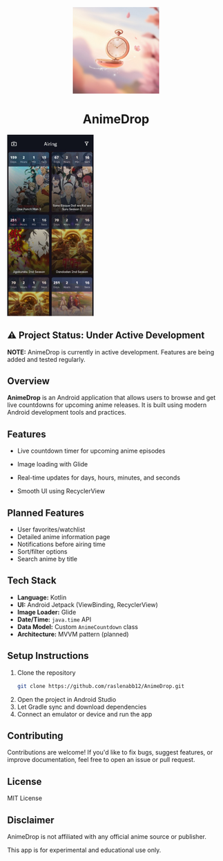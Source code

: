 <div align="center">
  <a href="https://github.com/raslenabb12/AnimeDrop">
    <img src="./images/app_icon.jpg" alt="AnimeDrop" width="200">
  </a>

# AnimeDrop
</div>
 <img src="./images/Screenshot_1.jpg" alt="AnimeDrop" width="200">

## ⚠️ Project Status: Under Active Development

**NOTE:** AnimeDrop is currently in active development. Features are being added and tested regularly.

##  Overview

**AnimeDrop** is an Android application that allows users to browse and get live countdowns for upcoming anime releases. It is built using modern Android development tools and practices.

##  Features

-  Live countdown timer for upcoming anime episodes
-  Image loading with Glide
-  Real-time updates for days, hours, minutes, and seconds

-  Smooth UI using RecyclerView

##  Planned Features

- User favorites/watchlist
- Detailed anime information page
- Notifications before airing time
- Sort/filter options
- Search anime by title

##  Tech Stack

- **Language:** Kotlin
- **UI:** Android Jetpack (ViewBinding, RecyclerView)
- **Image Loader:** Glide
- **Date/Time:** `java.time` API
- **Data Model:** Custom `AnimeCountdown` class
- **Architecture:** MVVM pattern (planned)

##  Setup Instructions

1. Clone the repository
   ```bash
   git clone https://github.com/raslenabb12/AnimeDrop.git

3. Open the project in Android Studio
4. Let Gradle sync and download dependencies
5. Connect an emulator or device and run the app

## Contributing
Contributions are welcome! If you'd like to fix bugs, suggest features, or improve documentation, feel free to open an issue or pull request.

## License
MIT License

## Disclaimer
AnimeDrop is not affiliated with any official anime source or publisher.

This app is for experimental and educational use only.
